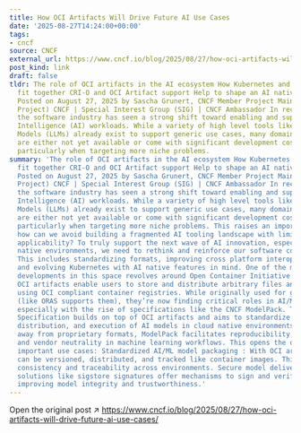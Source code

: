 ```yaml
---
title: How OCI Artifacts Will Drive Future AI Use Cases
date: '2025-08-27T14:24:00+00:00'
tags:
- cncf
source: CNCF
external_url: https://www.cncf.io/blog/2025/08/27/how-oci-artifacts-will-drive-future-ai-use-cases/
post_kind: link
draft: false
tldr: The role of OCI artifacts in the AI ecosystem How Kubernetes and OCI Artifacts
  fit together CRI-O and OCI Artifact support Help to shape an AI native Kubernetes
  Posted on August 27, 2025 by Sascha Grunert, CNCF Member Project Maintainer (Graduate
  Project) CNCF | Special Interest Group (SIG) | CNCF Ambassador In recent years,
  the software industry has seen a strong shift toward enabling and supporting Artificial
  Intelligence (AI) workloads. While a variety of high level tools like Large Language
  Models (LLMs) already exist to support generic use cases, many domain specific solutions
  are either not yet available or come with significant development costs and risks,
  particularly when targeting more niche problems.
summary: 'The role of OCI artifacts in the AI ecosystem How Kubernetes and OCI Artifacts
  fit together CRI-O and OCI Artifact support Help to shape an AI native Kubernetes
  Posted on August 27, 2025 by Sascha Grunert, CNCF Member Project Maintainer (Graduate
  Project) CNCF | Special Interest Group (SIG) | CNCF Ambassador In recent years,
  the software industry has seen a strong shift toward enabling and supporting Artificial
  Intelligence (AI) workloads. While a variety of high level tools like Large Language
  Models (LLMs) already exist to support generic use cases, many domain specific solutions
  are either not yet available or come with significant development costs and risks,
  particularly when targeting more niche problems. This raises an important challenge:
  how can we avoid building a fragmented AI tooling landscape with limited real world
  applicability? To truly support the next wave of AI innovation, especially in cloud
  native environments, we need to rethink and reinforce our software component foundation.
  This includes standardizing formats, improving cross platform interoperability,
  and evolving Kubernetes with AI native features in mind. One of the most promising
  developments in this space revolves around Open Container Initiative (OCI) artifacts.
  OCI artifacts enable users to store and distribute arbitrary files and metadata
  using OCI compliant container registries. While originally used for generic purposes
  (like ORAS supports them), they’re now finding critical roles in AI/ML workflows,
  especially with the rise of specifications like the CNCF ModelPack. The CNCF ModelPack
  Specification builds on top of OCI artifacts and aims to standardize the packaging,
  distribution, and execution of AI models in cloud native environments. By moving
  away from proprietary formats, ModelPack facilitates reproducibility, portability,
  and vendor neutrality in machine learning workflows. This opens the door to several
  important use cases: Standardized AI/ML model packaging : With OCI artifacts, models
  can be versioned, distributed, and tracked like container images. This promotes
  consistency and traceability across environments. Secure model delivery : Well established
  solutions like sigstore signatures offer mechanisms to sign and verify OCI artifacts,
  improving model integrity and trustworthiness.'
---
```

Open the original post ↗ https://www.cncf.io/blog/2025/08/27/how-oci-artifacts-will-drive-future-ai-use-cases/
